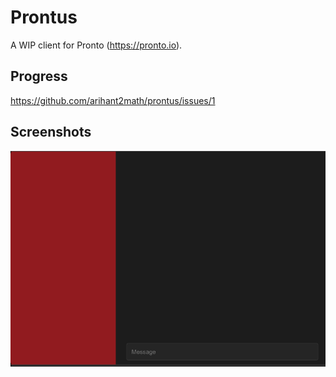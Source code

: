 # Prontus

A WIP client for Pronto (https://pronto.io).

## Progress
https://github.com/arihant2math/prontus/issues/1

## Screenshots
![screenshot.png](screenshot.png)
